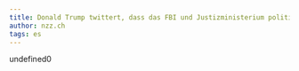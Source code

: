 ```yaml
---
title: Donald Trump twittert, dass das FBI und Justizministerium politisch motiviert seien | NZZ
author: nzz.ch
tags: es
---
```


undefined0

